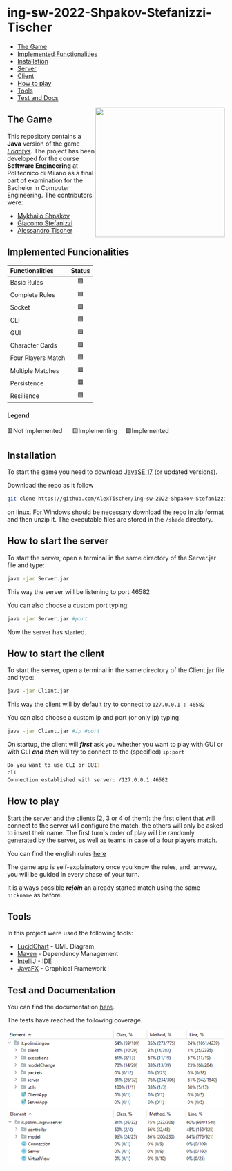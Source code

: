 # ing-sw-2022-Shpakov-Stefanizzi-Tischer

* [The Game](#game)
* [Implemented Functionalities](#functionalities)
* [Installation](#installation)
* [Server](#server)
* [Client](#client)
* [How to play](#howtoplay)
* [Tools](#tools)
* [Test and Docs](#test)

 <img src="https://m.media-amazon.com/images/I/71mAjzs5xwL._AC_SL1500_.jpg" width=300px height=300px align="right" />


## The Game <a name="game"></a>
This repository contains a **Java** version of the game [*Eriantys*](https://www.craniocreations.it/prodotto/eriantys/). The project has been developed for the course **Software Engineering** at Politecnico di Milano as a final part of examination for the Bachelor in Computer Engineering. The contributors were:
* [Mykhailo Shpakov](https://github.com/MykhailoShpakovPoliMi)
* [Giacomo Stefanizzi](https://github.com/jackstefa)
* [Alessandro Tischer](https://github.com/AlexTischer)

## Implemented Funcionalities <a name="functionalities"></a>
| Functionalities    |                      Status                       |
|:-------------------|:-------------------------------------------------:|
| Basic Rules        |                        🟩                         |
| Complete Rules     |                        🟩                         |
| Socket             |                        🟩                         |
| CLI                |                        🟩                         |
| GUI                |                        🟩                         |
| Character Cards    |                        🟩                         |
| Four Players Match |                        🟩                         |
| Multiple Matches   |                        🟥                         |
| Persistence        |                        🟥                         |
| Resilience         |                        🟩                         |

#### Legend
🟥Not Implemented &nbsp;&nbsp;&nbsp;&nbsp;
🟨Implementing&nbsp;&nbsp;&nbsp;&nbsp; 
🟩Implemented

## Installation <a name="installation"></a>
To start the game you need to download [JavaSE 17](https://www.oracle.com/it/java/technologies/javase-downloads.html) (or updated versions).

Download the repo as it follow
```bash
git clone https://github.com/AlexTischer/ing-sw-2022-Shpakov-Stefanizzi-Tischer.git
```
on linux. For Windows should be necessary download the repo in zip format and then unzip it.
The executable files are stored in the `/shade` directory.

## How to start the server <a name="server"></a>

To start the server, open a terminal in the same directory of the Server.jar file and type:

```bash
java -jar Server.jar
```
This way the server will be listening to port 46582

You can also choose a custom port typing:
```bash
java -jar Server.jar #port
```
Now the server has started.

## How to start the client <a name="client"></a>
To start the server, open a terminal in the same directory of the Client.jar file and type:
```bash
java -jar Client.jar
```
This way the client will by default try to connect to `127.0.0.1 : 46582`

You can also choose a custom ip and port (or only ip) typing: 
```bash
java -jar Client.jar #ip #port
```

On startup, the client will _**first**_ ask you whether you want to play with GUI or with CLI _**and then**_ will try to connect to the (specified) `ip:port`

```bash
Do you want to use CLI or GUI?
cli
Connection established with server: /127.0.0.1:46582
```

## How to play<a name="howtoplay"></a>

Start the server and the clients (2, 3 or 4 of them): the first client that will connect to the server will configure the match, the others will only be asked to insert their name.
The first turn's order of play will be randomly generated by the server, as well as teams in case of a four players match.

You can find the english rules [here](https://github.com/AlexTischer/ing-sw-2022-Shpakov-Stefanizzi-Tischer/blob/master/Documentation/eriantys_rules.pdf)

The game app is self-explainatory once you know the rules, and, anyway, you will be guided in every phase of your turn.

It is always possible _**rejoin**_ an already started match using the same `nickname` as before.

## Tools <a name="tools"></a>
In this project were used the following tools:
* [LucidChart](https://lucid.app/) - UML Diagram
* [Maven](https://maven.apache.org/) - Dependency Management
* [IntelliJ](https://www.jetbrains.com/idea/) - IDE
* [JavaFX](https://openjfx.io) - Graphical Framework


## Test and Documentation <a name="test"></a>
You can find the documentation [here](https://github.com/AlexTischer/ing-sw-2022-Shpakov-Stefanizzi-Tischer/tree/master/Documentation).

The tests have reached the following coverage.


![Test result](https://github.com/AlexTischer/ing-sw-2022-Shpakov-Stefanizzi-Tischer/blob/master/Documentation/total.png)
![Test result](https://github.com/AlexTischer/ing-sw-2022-Shpakov-Stefanizzi-Tischer/blob/master/Documentation/server.png)